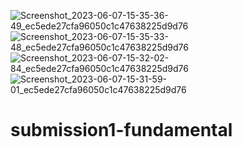 ![Screenshot_2023-06-07-15-35-36-49_ec5ede27cfa96050c1c47638225d9d76](https://github.com/fadliumrah/submission1-fundamental/assets/84912914/a4fc6a3f-631e-4ae8-bf91-db0493a58823)
![Screenshot_2023-06-07-15-35-33-48_ec5ede27cfa96050c1c47638225d9d76](https://github.com/fadliumrah/submission1-fundamental/assets/84912914/79d68ead-d017-443d-863e-8a8ffa856e23)
![Screenshot_2023-06-07-15-32-02-84_ec5ede27cfa96050c1c47638225d9d76](https://github.com/fadliumrah/submission1-fundamental/assets/84912914/1afb5d3b-9b5e-456c-a225-7398f1ae38eb)
![Screenshot_2023-06-07-15-31-59-01_ec5ede27cfa96050c1c47638225d9d76](https://github.com/fadliumrah/submission1-fundamental/assets/84912914/4a6f47d4-6670-4e2e-b63b-a65192a3af5d)

# submission1-fundamental
